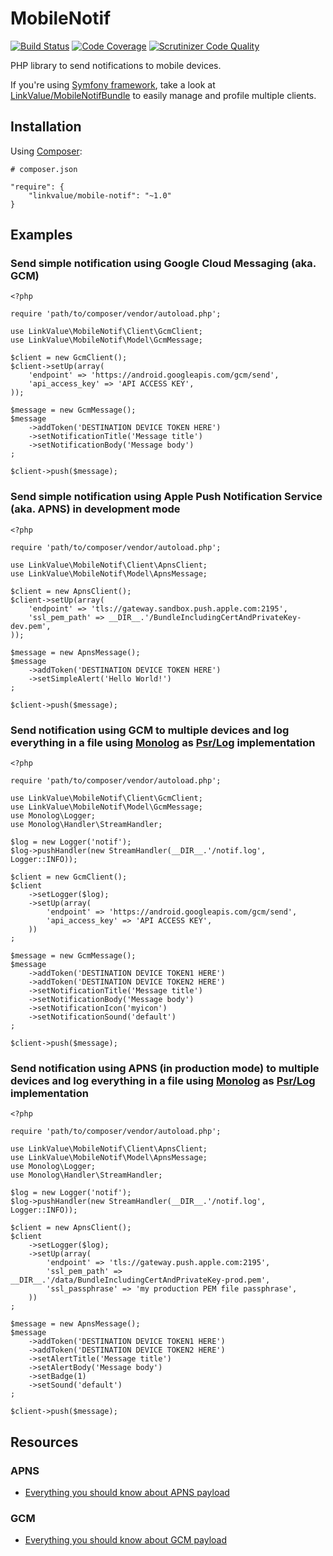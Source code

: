 # MobileNotif

[![Build Status](https://travis-ci.org/LinkValue/MobileNotif.svg?branch=master)](https://travis-ci.org/LinkValue/MobileNotif)
[![Code Coverage](https://scrutinizer-ci.com/g/LinkValue/MobileNotif/badges/coverage.png?b=master)](https://scrutinizer-ci.com/g/LinkValue/MobileNotif/?branch=master)
[![Scrutinizer Code Quality](https://scrutinizer-ci.com/g/LinkValue/MobileNotif/badges/quality-score.png?b=master)](https://scrutinizer-ci.com/g/LinkValue/MobileNotif/?branch=master)

PHP library to send notifications to mobile devices.

If you're using [Symfony framework](https://symfony.com/), take a look at [LinkValue/MobileNotifBundle](https://github.com/LinkValue/MobileNotifBundle) to easily manage and profile multiple clients.



## Installation

Using [Composer](https://getcomposer.org/):

```
# composer.json

"require": {
    "linkvalue/mobile-notif": "~1.0"
}
```



## Examples

### Send simple notification using Google Cloud Messaging (aka. GCM)

```
<?php

require 'path/to/composer/vendor/autoload.php';

use LinkValue\MobileNotif\Client\GcmClient;
use LinkValue\MobileNotif\Model\GcmMessage;

$client = new GcmClient();
$client->setUp(array(
    'endpoint' => 'https://android.googleapis.com/gcm/send',
    'api_access_key' => 'API ACCESS KEY',
));

$message = new GcmMessage();
$message
    ->addToken('DESTINATION DEVICE TOKEN HERE')
    ->setNotificationTitle('Message title')
    ->setNotificationBody('Message body')
;

$client->push($message);
```



### Send simple notification using Apple Push Notification Service (aka. APNS) in development mode

```
<?php

require 'path/to/composer/vendor/autoload.php';

use LinkValue\MobileNotif\Client\ApnsClient;
use LinkValue\MobileNotif\Model\ApnsMessage;

$client = new ApnsClient();
$client->setUp(array(
    'endpoint' => 'tls://gateway.sandbox.push.apple.com:2195',
    'ssl_pem_path' => __DIR__.'/BundleIncludingCertAndPrivateKey-dev.pem',
));

$message = new ApnsMessage();
$message
    ->addToken('DESTINATION DEVICE TOKEN HERE')
    ->setSimpleAlert('Hello World!')
;

$client->push($message);
```



### Send notification using GCM to multiple devices and log everything in a file using [Monolog](https://github.com/Seldaek/monolog) as [Psr/Log](https://github.com/php-fig/log) implementation

```
<?php

require 'path/to/composer/vendor/autoload.php';

use LinkValue\MobileNotif\Client\GcmClient;
use LinkValue\MobileNotif\Model\GcmMessage;
use Monolog\Logger;
use Monolog\Handler\StreamHandler;

$log = new Logger('notif');
$log->pushHandler(new StreamHandler(__DIR__.'/notif.log', Logger::INFO));

$client = new GcmClient();
$client
    ->setLogger($log);
    ->setUp(array(
        'endpoint' => 'https://android.googleapis.com/gcm/send',
        'api_access_key' => 'API ACCESS KEY',
    ))
;

$message = new GcmMessage();
$message
    ->addToken('DESTINATION DEVICE TOKEN1 HERE')
    ->addToken('DESTINATION DEVICE TOKEN2 HERE')
    ->setNotificationTitle('Message title')
    ->setNotificationBody('Message body')
    ->setNotificationIcon('myicon')
    ->setNotificationSound('default')
;

$client->push($message);
```



### Send notification using APNS (in production mode) to multiple devices and log everything in a file using [Monolog](https://github.com/Seldaek/monolog) as [Psr/Log](https://github.com/php-fig/log) implementation

```
<?php

require 'path/to/composer/vendor/autoload.php';

use LinkValue\MobileNotif\Client\ApnsClient;
use LinkValue\MobileNotif\Model\ApnsMessage;
use Monolog\Logger;
use Monolog\Handler\StreamHandler;

$log = new Logger('notif');
$log->pushHandler(new StreamHandler(__DIR__.'/notif.log', Logger::INFO));

$client = new ApnsClient();
$client
    ->setLogger($log);
    ->setUp(array(
        'endpoint' => 'tls://gateway.push.apple.com:2195',
        'ssl_pem_path' => __DIR__.'/data/BundleIncludingCertAndPrivateKey-prod.pem',
        'ssl_passphrase' => 'my production PEM file passphrase',
    ))
;

$message = new ApnsMessage();
$message
    ->addToken('DESTINATION DEVICE TOKEN1 HERE')
    ->addToken('DESTINATION DEVICE TOKEN2 HERE')
    ->setAlertTitle('Message title')
    ->setAlertBody('Message body')
    ->setBadge(1)
    ->setSound('default')
;

$client->push($message);
```



## Resources

### APNS

  - [Everything you should know about APNS payload](https://developer.apple.com/library/ios/documentation/NetworkingInternet/Conceptual/RemoteNotificationsPG/Chapters/TheNotificationPayload.html)



### GCM

  - [Everything you should know about GCM payload](https://developers.google.com/cloud-messaging/http-server-ref)
